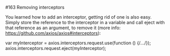 #163 Removing interceptors

You learned how to add an interceptor, getting rid of one is also easy. Simply store the reference to the interceptor in a variable and call eject  with that reference as an argument, to remove it (more info: https://github.com/axios/axios#interceptors):

var myInterceptor = axios.interceptors.request.use(function () {/*...*/});
axios.interceptors.request.eject(myInterceptor);


